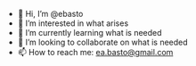 - 👋 Hi, I’m @ebasto
- 👀 I’m interested in what arises
- 🌱 I’m currently learning what is needed
- 💞️ I’m looking to collaborate on what is needed
- 📫 How to reach me: ea.basto@gmail.com

<!---
ebasto/ebasto is a ✨ special ✨ repository because its `README.md` (this file) appears on your GitHub profile.
You can click the Preview link to take a look at your changes.
--->
